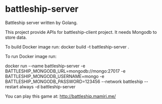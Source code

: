 # battleship-server
Battleship server written by Golang.

This project provide APIs for battleship-client project. It needs Mongodb to store data. 

To build Docker image run: 
docker build -t battleship-server .

To run Docker image run: 

docker run --name battleship-server -e BATTLESHIP_MONGODB_URL=mongodb://mongo:27017 -e BATTLESHIP_MONGODB_USERNAME=mongo -e BATTLESHIP_MONGODB_PASSWORD=123456 --network battleship --restart always -d battleship-server

You can play this game at: http://battleship.mamiri.me/
